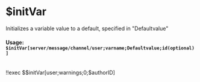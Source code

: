 # $initVar
Initializes a variable value to a default, specified in "Defaultvalue"

#### Usage: `$initVar[server/message/channel/user;varname;Defaultvalue;id(optional)]`
<br/>
<discord-messages>
    <discord-message :bot="false" role-color="#ffcc9a" author="Member">
        !!exec $$initVar[user;warnings;0;$authorID]
    </discord-message>
</discord-messages>
